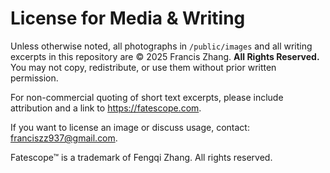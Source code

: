 # License for Media & Writing

Unless otherwise noted, all photographs in `/public/images` and all writing excerpts in this repository are © 2025 Francis Zhang. **All Rights Reserved.**  
You may not copy, redistribute, or use them without prior written permission.

For non-commercial quoting of short text excerpts, please include attribution and a link to https://fatescope.com.

If you want to license an image or discuss usage, contact: franciszz937@gmail.com.

Fatescope™ is a trademark of Fengqi Zhang. All rights reserved.
